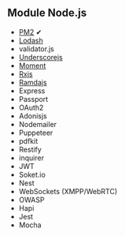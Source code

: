 ## Module Node.js 
* [PM2](https://pm2.keymetrics.io/) ✔
* [Lodash](https://lodash.com) 
* validator.js
* [Underscorejs](https://underscorejs.org)
* [Moment](https://momentjs.com) 
* [Rxjs](https://rxjs-dev.firebaseapp.com)
* [Ramdajs](https://ramdajs.com/#)
* Express
* Passport
* OAuth2
* Adonisjs
* Nodemailer
* Puppeteer
* pdfkit
* Restify
* inquirer
* JWT
* Soket.io 
* Nest
* WebSockets (XMPP/WebRTC)
* OWASP
* Hapi
* Jest
* Mocha
